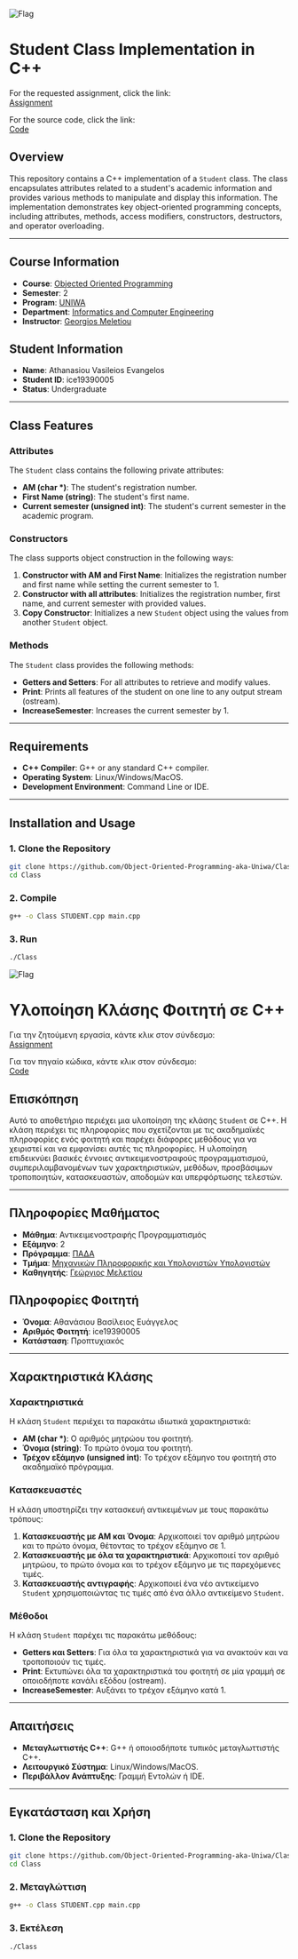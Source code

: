 ![Flag](https://upload.wikimedia.org/wikipedia/commons/thumb/a/a5/Flag_of_the_United_Kingdom_%281-2%29.svg/255px-Flag_of_the_United_Kingdom_%281-2%29.svg.png)

# Student Class Implementation in C++

For the requested assignment, click the link:  
[Assignment](Assignment/)

For the source code, click the link:  
[Code](Code/)

## Overview

This repository contains a C++ implementation of a `Student` class. The class encapsulates attributes related to a student's academic information and provides various methods to manipulate and display this information. The implementation demonstrates key object-oriented programming concepts, including attributes, methods, access modifiers, constructors, destructors, and operator overloading.

---

## Course Information
- **Course**: [Objected Oriented Programming](https://ice.uniwa.gr/education/undergraduate/courses/object-oriented-programming/)
- **Semester**: 2
- **Program**: [UNIWA](https://www.uniwa.gr/)
- **Department**: [Informatics and Computer Engineering](https://ice.uniwa.gr/)
- **Instructor**: [Georgios Meletiou](https://ice.uniwa.gr/emd_person/17562/)

## Student Information
- **Name**: Athanasiou Vasileios Evangelos
- **Student ID**: ice19390005
- **Status**: Undergraduate

---

## Class Features

### Attributes
The `Student` class contains the following private attributes:
- **AM (char *)**: The student's registration number.
- **First Name (string)**: The student's first name.
- **Current semester (unsigned int)**: The student's current semester in the academic program.

### Constructors
The class supports object construction in the following ways:
1. **Constructor with AM and First Name**: Initializes the registration number and first name while setting the current semester to 1.
2. **Constructor with all attributes**: Initializes the registration number, first name, and current semester with provided values.
3. **Copy Constructor**: Initializes a new `Student` object using the values from another `Student` object.

### Methods
The `Student` class provides the following methods:
- **Getters and Setters**: For all attributes to retrieve and modify values.
- **Print**: Prints all features of the student on one line to any output stream (ostream).
- **IncreaseSemester**: Increases the current semester by 1.

---

## Requirements

- **C++ Compiler**: G++ or any standard C++ compiler.
- **Operating System**: Linux/Windows/MacOS.
- **Development Environment**: Command Line or IDE.

---

## Installation and Usage

### 1. Clone the Repository
```bash
git clone https://github.com/Object-Oriented-Programming-aka-Uniwa/Class.git
cd Class
```

### 2. Compile
```bash
g++ -o Class STUDENT.cpp main.cpp
```

### 3. Run
```bash
./Class
```

![Flag](https://upload.wikimedia.org/wikipedia/commons/thumb/5/5c/Flag_of_Greece.svg/255px-Flag_of_Greece.svg.png)


# Υλοποίηση Κλάσης Φοιτητή σε C++

Για την ζητούμενη εργασία, κάντε κλικ στον σύνδεσμο:  
[Assignment](Assignment/)

Για τον πηγαίο κώδικα, κάντε κλικ στον σύνδεσμο:  
[Code](Code/)

## Επισκόπηση

Αυτό το αποθετήριο περιέχει μια υλοποίηση της κλάσης `Student` σε C++. Η κλάση περιέχει τις πληροφορίες που σχετίζονται με τις ακαδημαϊκές πληροφορίες ενός φοιτητή και παρέχει διάφορες μεθόδους για να χειριστεί και να εμφανίσει αυτές τις πληροφορίες. Η υλοποίηση επιδεικνύει βασικές έννοιες αντικειμενοστραφούς προγραμματισμού, συμπεριλαμβανομένων των χαρακτηριστικών, μεθόδων, προσβάσιμων τροποποιητών, κατασκευαστών, αποδομών και υπερφόρτωσης τελεστών.

---

## Πληροφορίες Μαθήματος
- **Μάθημα**: Αντικειμενοστραφής Προγραμματισμός
- **Εξάμηνο**: 2
- **Πρόγραμμα**: [ΠΑΔΑ](https://www.uniwa.gr/)
- **Τμήμα**: [Μηχανικών Πληροφορικής και Υπολογιστών Υπολογιστών](https://ice.uniwa.gr/)
- **Καθηγητής**: [Γεώργιος Μελετίου](https://ice.uniwa.gr/emd_person/17562/)

## Πληροφορίες Φοιτητή
- **Όνομα**: Αθανάσιου Βασίλειος Ευάγγελος
- **Αριθμός Φοιτητή**: ice19390005
- **Κατάσταση**: Προπτυχιακός

---

## Χαρακτηριστικά Κλάσης

### Χαρακτηριστικά
Η κλάση `Student` περιέχει τα παρακάτω ιδιωτικά χαρακτηριστικά:
- **AM (char *)**: Ο αριθμός μητρώου του φοιτητή.
- **Όνομα (string)**: Το πρώτο όνομα του φοιτητή.
- **Τρέχον εξάμηνο (unsigned int)**: Το τρέχον εξάμηνο του φοιτητή στο ακαδημαϊκό πρόγραμμα.

### Κατασκευαστές
Η κλάση υποστηρίζει την κατασκευή αντικειμένων με τους παρακάτω τρόπους:
1. **Κατασκευαστής με AM και Όνομα**: Αρχικοποιεί τον αριθμό μητρώου και το πρώτο όνομα, θέτοντας το τρέχον εξάμηνο σε 1.
2. **Κατασκευαστής με όλα τα χαρακτηριστικά**: Αρχικοποιεί τον αριθμό μητρώου, το πρώτο όνομα και το τρέχον εξάμηνο με τις παρεχόμενες τιμές.
3. **Κατασκευαστής αντιγραφής**: Αρχικοποιεί ένα νέο αντικείμενο `Student` χρησιμοποιώντας τις τιμές από ένα άλλο αντικείμενο `Student`.

### Μέθοδοι
Η κλάση `Student` παρέχει τις παρακάτω μεθόδους:
- **Getters και Setters**: Για όλα τα χαρακτηριστικά για να ανακτούν και να τροποποιούν τις τιμές.
- **Print**: Εκτυπώνει όλα τα χαρακτηριστικά του φοιτητή σε μία γραμμή σε οποιοδήποτε κανάλι εξόδου (ostream).
- **IncreaseSemester**: Αυξάνει το τρέχον εξάμηνο κατά 1.

---

## Απαιτήσεις

- **Μεταγλωττιστής C++**: G++ ή οποιοσδήποτε τυπικός μεταγλωττιστής C++.
- **Λειτουργικό Σύστημα**: Linux/Windows/MacOS.
- **Περιβάλλον Ανάπτυξης**: Γραμμή Εντολών ή IDE.

---

## Εγκατάσταση και Χρήση

### 1. Clone the Repository
```bash
git clone https://github.com/Object-Oriented-Programming-aka-Uniwa/Class.git
cd Class
```

### 2. Μεταγλώττιση
```bash
g++ -o Class STUDENT.cpp main.cpp
```

### 3. Εκτέλεση
```bash
./Class
```